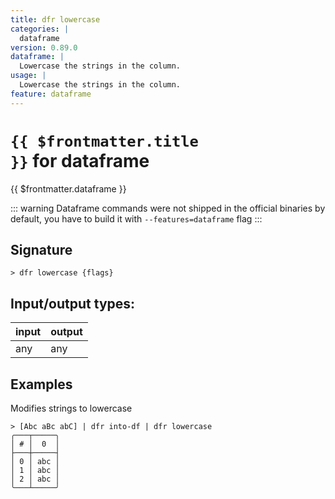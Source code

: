 ```yaml
---
title: dfr lowercase
categories: |
  dataframe
version: 0.89.0
dataframe: |
  Lowercase the strings in the column.
usage: |
  Lowercase the strings in the column.
feature: dataframe
---
```

<!-- This file is automatically generated. Please edit the command in https://github.com/nushell/nushell instead. -->

# <code>{{ $frontmatter.title }}</code> for dataframe

<div class='command-title'>{{ $frontmatter.dataframe }}</div>


::: warning
Dataframe commands were not shipped in the official binaries by default, you have to build it with `--features=dataframe` flag
:::
## Signature

```> dfr lowercase {flags} ```


## Input/output types:

| input | output |
| ----- | ------ |
| any   | any    |

## Examples

Modifies strings to lowercase
```nu
> [Abc aBc abC] | dfr into-df | dfr lowercase
╭───┬─────╮
│ # │  0  │
├───┼─────┤
│ 0 │ abc │
│ 1 │ abc │
│ 2 │ abc │
╰───┴─────╯

```
